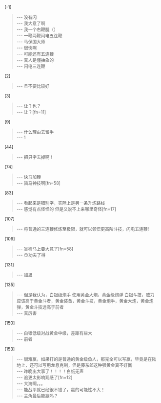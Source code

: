 
[-1] 
>--- 没有闪<br>
>--- 我大意了啊<br>
>--- 我一个右鞭腿（）<br>
>--- 一鞭两鞭闪电五连鞭<br>
>--- 马保国大师<br>
>--- 很快啊<br>
>--- 可能还有五连鞭<br>
>--- 真人是懂抽象的<br>
>--- 闪电三连鞭<br>

[2] 
>--- 旦不要比较好<br>

[3] 
>--- 让？也？<br>
>--- 让？[fn=11]<br>

[9] 
>--- 什么理由去留手<br>
>--- 1<br>

[44] 
>--- 把只字去掉啊！<br>

[74] 
>--- 快马加鞭<br>
>--- 骑马神技啊[fn=58]<br>

[83] 
>--- 看起来是错别字，实际上是另一条升炼路线<br>
>--- 感觉有点怪怪的 但是又说不上来哪里奇怪[fn=17]<br>

[107] 
>--- 将普通的三连鞭修炼至极限，就可以领悟更高阶斗技，闪电五连鞭!<br>

[109] 
>--- 盲猜马上要大意了[fn=58]<br>
>--- 😏功夫了得<br>

[131] 
>--- 加蛊<br>

[135] 
>--- 但是我认为，白银级炮手 使用黄金大炮，黄金级炮弹 白银斗技，威力应该高于黄金斗者，黄金装备，黄金斗技，黄金炮手，黄金大炮，黄金炮弹，黄金斗技远高于前者<br>
>--- 真厉害<br>

[150] 
>--- 白银低级对战黄金中级，差距有些大<br>
>--- 前者<br>

[153] 
>--- 很难赢，如果打的是普通的黄金级鱼人，那完全可以写赢，毕竟是在陆地上，还可以写用龙息克制，但是藤东郎这种强黄金真不好赢<br>
>--- 昨晚出大事了！！！！白纸无声<br>
>--- 追更太影响观感了[fn=12]<br>
>--- 大海啊。。。<br>
>--- 能战平就已经很不错了，赢的可能性不大！<br>
>--- 主角最后能赢吗？<br>

